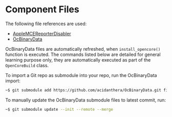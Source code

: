 # Component Files

The following file references are used:

- [AppleMCEReporterDisabler](../../../../../acidanthera/bugtracker/issues/424#issuecomment-535624313)
- [OcBinaryData](../../../../../acidanthera/OcBinaryData)

OcBinaryData files are automatically refreshed, when `install_opencore()` function is executed. The commands listed below are detailed for general learning purpose only, they are automatically executed as part of the `OpenCoreBuild` class.

To import a Git repo as submodule into your repo, run the OcBinaryData import:

```sh
~$ git submodule add https://github.com/acidanthera/OcBinaryData.git files/OcBinaryData
```

To manually update the OcBinaryData submodule files to latest commit, run:

```sh
~$ git submodule update --init --remote --merge
```

